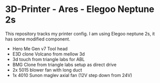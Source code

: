 # 3D-Printer - Ares - Elegoo Neptune 2s

This repository tracks my printer config. I am using Elegoo neptune 2s, it has
some modified component.

- Hero Me Gen v7 Tool head
- E3D clone Volcano from mellow 3d
- 3d touch from triangle labs for ABL
- BMG Clone from triangle labs setup as direct drive
- 2x 5015 blower fan with long duct
- 1x 4010 Sunon maglev axial fan (12V step down from 24V)
